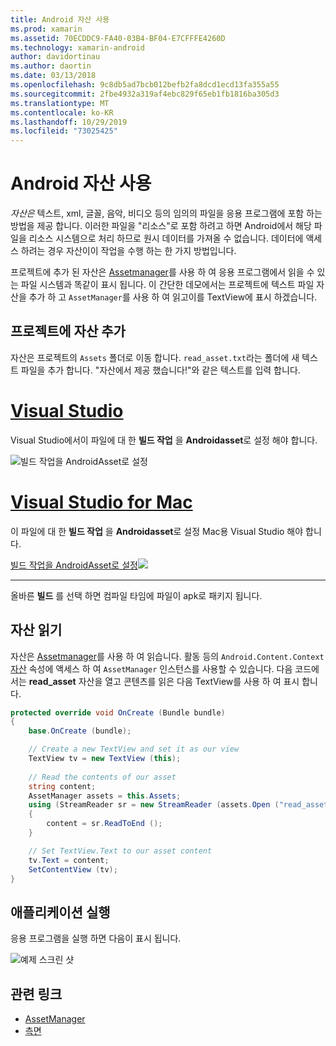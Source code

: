 ```yaml
---
title: Android 자산 사용
ms.prod: xamarin
ms.assetid: 70ECDDC9-FA40-03B4-BF04-E7CFFFE4260D
ms.technology: xamarin-android
author: davidortinau
ms.author: daortin
ms.date: 03/13/2018
ms.openlocfilehash: 9c8db5ad7bcb012befb2fa8dcd1ecd13fa355a55
ms.sourcegitcommit: 2fbe4932a319af4ebc829f65eb1fb1816ba305d3
ms.translationtype: MT
ms.contentlocale: ko-KR
ms.lasthandoff: 10/29/2019
ms.locfileid: "73025425"
---
```

# <a name="using-android-assets"></a>Android 자산 사용

_자산은_ 텍스트, xml, 글꼴, 음악, 비디오 등의 임의의 파일을 응용 프로그램에 포함 하는 방법을 제공 합니다. 이러한 파일을 "리소스"로 포함 하려고 하면 Android에서 해당 파일을 리소스 시스템으로 처리 하므로 원시 데이터를 가져올 수 없습니다. 데이터에 액세스 하려는 경우 자산이이 작업을 수행 하는 한 가지 방법입니다.

프로젝트에 추가 된 자산은 [Assetmanager](xref:Android.Content.Res.AssetManager)를 사용 하 여 응용 프로그램에서 읽을 수 있는 파일 시스템과 똑같이 표시 됩니다.
이 간단한 데모에서는 프로젝트에 텍스트 파일 자산을 추가 하 고 `AssetManager`를 사용 하 여 읽고이를 TextView에 표시 하겠습니다.

## <a name="add-asset-to-project"></a>프로젝트에 자산 추가

자산은 프로젝트의 `Assets` 폴더로 이동 합니다. `read_asset.txt`라는 폴더에 새 텍스트 파일을 추가 합니다. "자산에서 제공 했습니다!"와 같은 텍스트를 입력 합니다.

# <a name="visual-studiotabwindows"></a>[Visual Studio](#tab/windows)

Visual Studio에서이 파일에 대 한 **빌드 작업** 을 **Androidasset**로 설정 해야 합니다.

![빌드 작업을 AndroidAsset로 설정](android-assets-images/asset-properties-vs.png) 

# <a name="visual-studio-for-mactabmacos"></a>[Visual Studio for Mac](#tab/macos)

이 파일에 대 한 **빌드 작업** 을 **Androidasset**로 설정 Mac용 Visual Studio 해야 합니다.

[빌드 작업을 AndroidAsset로 설정![](android-assets-images/asset-properties-xs-sml.png)](android-assets-images/asset-properties-xs.png#lightbox)

-----

올바른 **빌드** 를 선택 하면 컴파일 타임에 파일이 apk로 패키지 됩니다.

## <a name="reading-assets"></a>자산 읽기

자산은 [Assetmanager](xref:Android.Content.Res.AssetManager)를 사용 하 여 읽습니다. 활동 등의 `Android.Content.Context`[자산](xref:Android.Content.Context.Assets) 속성에 액세스 하 여 `AssetManager` 인스턴스를 사용할 수 있습니다.
다음 코드에서는 **read_asset** 자산을 열고 콘텐츠를 읽은 다음 TextView를 사용 하 여 표시 합니다.

```csharp
protected override void OnCreate (Bundle bundle)
{
    base.OnCreate (bundle);

    // Create a new TextView and set it as our view
    TextView tv = new TextView (this);
    
    // Read the contents of our asset
    string content;
    AssetManager assets = this.Assets;
    using (StreamReader sr = new StreamReader (assets.Open ("read_asset.txt")))
    {
        content = sr.ReadToEnd ();
    }

    // Set TextView.Text to our asset content
    tv.Text = content;
    SetContentView (tv);
}
```

## <a name="running-the-application"></a>애플리케이션 실행

응용 프로그램을 실행 하면 다음이 표시 됩니다.

![예제 스크린 샷](android-assets-images/screenshot.png)

## <a name="related-links"></a>관련 링크

- [AssetManager](xref:Android.Content.Res.AssetManager)
- [측면](xref:Android.Content.Context)
